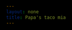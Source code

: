 ```yaml
---
layout: none
title: Papa's taco mia
---
```


<!DOCTYPE html>
<html lang="es">
<head>
    <meta charset="UTF-8">
    <meta name="viewport" content="width=device-width, initial-scale=1.0">
    <title>{{ page.title }}</title>
    <style>
        html, body {
            height: 100%;
            margin: 0;
            overflow: hidden; /* Evita scrollbars */
            background: #000; /* Fondo negro */
        }
        #flash-container {
            position: absolute;
            top: 0;
            left: 0;
            width: 100%;
            height: 100%;
            display: flex;
            justify-content: center;
            align-items: center;
        }
        embed, object {
            width: 100%;
            height: 100%;
        }
    </style>
    <script src="https://unpkg.com/@ruffle-rs/ruffle"></script>
</head>
<body>
    <div id="flash-container">
        <object id="flash-object" type="application/x-shockwave-flash" data="{{ "/assets/flash/game.swf" | relative_url }}">
            <!-- Mensaje alternativo para navegadores que no soportan Flash -->
            <param name="movie" value="{{ "/assets/flash/game.swf" | relative_url }}">
            <param name="allowFullScreen" value="true">
        </object>
    </div>
    <script>
        window.RufflePlayer = window.RufflePlayer || {};
        window.RufflePlayer.config = {
            // Options affecting the whole page
            "publicPath": undefined,
            "polyfills": true,

            // Options affecting files only
            "allowScriptAccess": false, 
            "autoplay": "auto",
            "unmuteOverlay": "visible",
            "backgroundColor": null,
            "wmode": "window",
            "letterbox": "fullscreen",
            "warnOnUnsupportedContent": true,
            "contextMenu": "on",
            "showSwfDownload": false,
            "upgradeToHttps": window.location.protocol === "https:",
            "maxExecutionDuration": 15,
            "logLevel": "error",
            "base": null,
            "menu": true,
            "salign": "",
            "forceAlign": false,
            "scale": "showAll",
            "forceScale": false,
            "frameRate": null,
            "quality": "high",
            "splashScreen": true,
            "preferredRenderer": null,
            "openUrlMode": "allow",
            "allowNetworking": "all",
            "favorFlash": true,
            "socketProxy": [],
            "fontSources": [],
            "defaultFonts": {},
            "credentialAllowList": [],
            "playerRuntime": "flashPlayer",
            "allowFullscreen": true // Cambiado a true
        };

        window.addEventListener("DOMContentLoaded", function() {
            const ruffle = window.RufflePlayer.newest();
            const container = document.getElementById("flash-container");
            const object = document.getElementById("flash-object");
            const player = ruffle.createPlayer();
            container.innerHTML = ""; // Limpia el contenido existente en el contenedor
            container.appendChild(player);
            player.load("{{ "/assets/flash/game.swf" | relative_url }}");
        });
    </script>
</body>
</html>